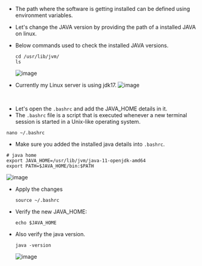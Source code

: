 - The path where the software is getting installed can be defined using environment variables.
- Let's change the JAVA version by providing the path of a installed JAVA on linux. 
- Below commands used to check the installed JAVA versions.
  ```
  cd /usr/lib/jvm/
  ls
  ```
  ![image](https://github.com/user-attachments/assets/36a4e3a6-8bd7-4e05-9339-b1e2b7ba3d3f)

- Currently my Linux server is using jdk17.
  ![image](https://github.com/user-attachments/assets/dbf76251-0b7e-4c43-9fac-33aed5305557)

<br>

- Let's open the `.bashrc` and add the JAVA_HOME details in it.
- The `.bashrc` file is a script that is executed whenever a new terminal session is started in a Unix-like operating system. 
```
nano ~/.bashrc
```
- Make sure you added the installed java details into `.bashrc`.
```
# java home
export JAVA_HOME=/usr/lib/jvm/java-11-openjdk-amd64
export PATH=$JAVA_HOME/bin:$PATH
```

![image](https://github.com/user-attachments/assets/fb30ee04-fcca-41c7-a7d5-bb6ed080d595)

- Apply the changes
  ```
  source ~/.bashrc
  ```

- Verify the new JAVA_HOME:
  ```
  echo $JAVA_HOME
  ```

- Also verify the java version.
  ```
  java -version
  ```
  ![image](https://github.com/user-attachments/assets/39145fa4-d60c-4471-a955-173cf27d3dde)

 
  

